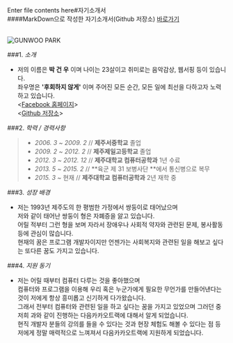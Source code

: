 Enter file contents here#자기소개서<br/>
####MarkDown으로 작성한 자기소개서(Github 저장소) [바로가기](https://github.com/gunooh/gunooh.github.io/blob/master/resume.html "resume")


<br/>![GUNWOO PARK](http://ifh.cc/g/X2wc.jpg)


###1. _소개_
- 저의 이름은 **박 건 우** 이며 나이는 23살이고 취미로는 음악감상, 웹서핑 등이 있습니다.<br/>
  좌우명은 **'후회하지 않게'** 이며 주어진 모든 순간, 모든 일에 최선을 다하고자 노력하고 있습니다.<br/>
  <[Facebook 홈페이지](https://www.facebook.com/profile.php?id=100006021694066 "박건우")><br/>
  <[Github 저장소](https://github.com/gunooh/gunooh.github.io "박건우")>

###2. _학력 / 경력사항_
>- _2006\. 3 ~ 2009\. 2_ // **제주서중학교** 졸업
>- _2009\. 2 ~ 2012\. 2_ // **제주제일고등학교** 졸업
>- _2012\. 3 ~ 2012\. 12_ // **제주대학교 컴퓨터공학과** 1년 수료
>- _2013\. 5 ~ 2015. 2_ // **육군 제 31 보병사단 **에서 통신병으로 복무
>- _2015. 3 ~_ 현재 // **제주대학교 컴퓨터공학과** 2년 재학 중

###3. _성장 배경_
- 저는 1993년 제주도의 한 평범한 가정에서 쌍둥이로 태어났으며<br/>
저와 같이 태어난 쌍둥이 형은 자폐증을 앓고 있습니다.<br/>
어릴 적부터 그런 형을 보며 자라서 장애우나 사회적 약자와 관련된 문제, 봉사활동 등에 관심이 많습니다.<br/>
현재의 꿈은 프로그램 개발자이지만 언젠가는 사회복지와 관련된 일을 해보고 싶다는 또다른 꿈도 가지고 있습니다.

###4. _지원 동기_
- 저는 어릴 때부터 컴퓨터 다루는 것을 좋아했으며<br/>
컴퓨터와 프로그램을 이용해 우리 혹은 누군가에게 필요한 무언가를 만들어낸다는 것이 저에게 항상 흥미롭고 신기하게 다가왔습니다.<br/>
그래서 전부터 컴퓨터와 관련된 일을 하고 싶다는 꿈을 가지고 있었으며 그러던 중 저희 과와 같이 진행하는 다음카카오트랙에 대해서 알게 되었습니다.<br/>
현직 개발자 분들의 강의를 들을 수 있다는 것과 현장 체험도 해볼 수 있다는 점 등 저에게 정말 매력적으로 느껴져서 다음카카오트랙에 지원하게 되었습니다.

